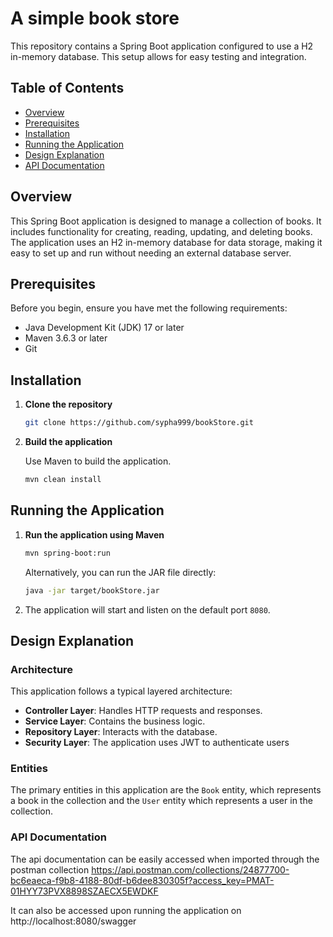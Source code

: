 # A simple book store

This repository contains a Spring Boot application configured to use a H2 in-memory database. This setup allows for easy testing and integration.

## Table of Contents
- [Overview](#overview)
- [Prerequisites](#prerequisites)
- [Installation](#installation)
- [Running the Application](#running-the-application)
- [Design Explanation](#design-explanation)
- [API Documentation](#api-documentation)

## Overview

This Spring Boot application is designed to manage a collection of books. It includes functionality for creating, reading, updating, and deleting books. The application uses an H2 in-memory database for data storage, making it easy to set up and run without needing an external database server.

## Prerequisites

Before you begin, ensure you have met the following requirements:
- Java Development Kit (JDK) 17 or later
- Maven 3.6.3 or later
- Git

## Installation

1. **Clone the repository**

    ```bash
    git clone https://github.com/sypha999/bookStore.git
    ```

2. **Build the application**

   Use Maven to build the application.

    ```bash
    mvn clean install
    ```

## Running the Application

1. **Run the application using Maven**

    ```bash
    mvn spring-boot:run
    ```

   Alternatively, you can run the JAR file directly:

    ```bash
    java -jar target/bookStore.jar
    ```

2. The application will start and listen on the default port `8080`.

## Design Explanation

### Architecture

This application follows a typical layered architecture:
- **Controller Layer**: Handles HTTP requests and responses.
- **Service Layer**: Contains the business logic.
- **Repository Layer**: Interacts with the database.
- **Security Layer**: The application uses JWT to authenticate users

### Entities

The primary entities  in this application are the `Book` entity, which represents a book in the collection and the `User` entity which represents a user in the collection.


### API Documentation
The api documentation can be easily accessed when imported through the postman collection https://api.postman.com/collections/24877700-bc6eaeca-f9b8-4188-80df-b6dee830305f?access_key=PMAT-01HYY73PVX8898SZAECX5EWDKF

It can also be accessed upon running the application on http://localhost:8080/swagger
